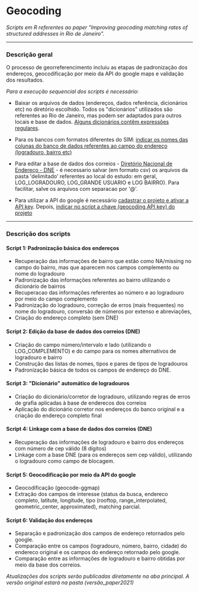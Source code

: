 # **Geocoding**
*Scripts em R referentes ao paper "Improving geocoding matching rates of structured addresses in Rio de Janeiro".*
 
__________________________________________________________________________________________________________

### **Descrição geral** 
O processo de georreferencimento incluiu as etapas de padronização dos endereços, geocodificação por meio da API do google maps e validação dos resultados.

*Para a execução sequencial dos scripts é necessário:*

- Baixar os arquivos de dados (endereços, dados referência, dicionários etc) no diretório escolhido. 
 Todos os "dicionários" utilizados são referentes ao Rio de Janeiro, mas podem ser adaptados para outros locais e base de dados.
 [Alguns dicionários contêm expressões regulares](https://rstudio.com/wp-content/uploads/2016/09/RegExCheatsheet.pdf).

- Para os bancos com formatos diferentes do SIM: [indicar os nomes das colunas do banco de dados referentes ao campo do endereço (logradouro, bairro etc)](https://github.com/direcprovisorio/geocoding/blob/f78cc70386aaf658242329340954602071386725/script1_padronizacao.R#L42-L53)


- Para editar a base de dados dos correios - [Diretório Nacional de Endereço - DNE](https://www.correios.com.br/enviar-e-receber/marketing-direto/diretorio-nacional-de-enderecos-dne) - é necessario salvar (em formato csv) os arquivos da pasta 'delimitado' referentes ao local do estudo: em geral, LOG_LOGRADOURO,      LOG_GRANDE USUARIO e LOG BAIRRO). Para facilitar, salve os arquivos com separacao por '@'.

-  Para utilizar a API do google é necessário [cadastrar o projeto e ativar a API key](https://developers.google.com/maps/documentation/geocoding/start). 
Depois, [indicar no script a chave (geocoding API key) do projeto](https://github.com/direcprovisorio/geocoding/blob/f78cc70386aaf658242329340954602071386725/script5_geocoding_googleAPI.R#L31-L33)

__________________________________________________________________________________________________________

### **Descrição dos scripts**

#### Script 1: **Padronização básica dos endereços** 

- Recuperação das informações de bairro que estão como NA/missing no campo do bairro, mas que aparecem nos campos complemento ou nome do logradouro
- Padronização das informações referentes ao bairro utilizando o dicionário de bairros 
- Recuperacao das informações referentes ao número e ao logradouro por meio do campo complemento
- Padronização do logradouro, correção de erros (mais frequentes) no nome do logradouro, conversão de números por extenso e abreviações, 
- Criação do endereço completo (sem DNE)

#### Script 2: **Edição da base de dados dos correios (DNE)**

- Criação do campo número/intervalo e lado (utilizando o LOG_COMPLEMENTO) e do campo para os nomes alternativos de logradouro e bairro
- Construção das listas de nomes, tipos e pares de tipos de logradouros 
- Padronização básica de todos os campos de endereço do DNE.

#### Script 3: **"Dicionário" automático de logradouros** 

- Criação do dicionário/corretor de logradouro, utilizando regras de erros de grafia aplicadas à base de enderecos dos correios
- Aplicação do dicionário corretor nos endereços do banco original e a criação do endereço completo final 

#### Script 4: **Linkage com a base de dados dos correios (DNE)**

- Recuperação das informações de logradouro e bairro dos endereços com número de cep válido (8 dígitos)
- Linkage com a base DNE (para os endereços sem cep válido), utilizando o logradouro como campo de blocagem.

#### Script 5: **Geocodificação por meio da API do google** 

- Geocodificação (geocode-ggmap)
- Extração dos campos de interesse (status da busca, endereco completo, latitute, longitude, tipo (rooftop, range_interpolated, geometric_center, approximated), matching parcial.

#### Script 6: **Validação dos endereços** 

- Separação e padronização dos campos de endereço retornados pelo google.
- Comparação entre os campos (logradouro, número, bairro, cidade) do endereco original e os campos do endereço retornado pelo google.
- Comparação entre as informações de logradouro e bairro obtidas por meio da base dos correios. 


*Atualizações dos scripts serão publicadas diretamente na aba principal. A versão original estará na pasta (versão_paper2021)*
